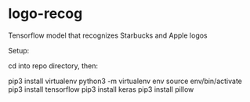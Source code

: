 # logo-recog
Tensorflow model that recognizes Starbucks and Apple logos

Setup:

cd into repo directory, then:

pip3 install virtualenv
python3 -m virtualenv env
source env/bin/activate
pip3 install tensorflow
pip3 install keras
pip3 install pillow

